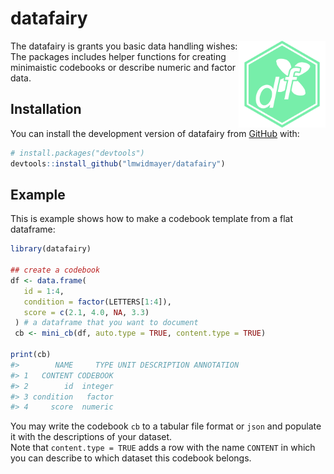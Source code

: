 
<!-- README.md is generated from README.Rmd. Please edit that file -->

# datafairy

<!-- badges: start -->
<!-- badges: end -->

<img src="man/figures/logo.svg" align="right" height="139" />

The datafairy is grants you basic data handling wishes: The packages
includes helper functions for creating minimaistic codebooks or describe
numeric and factor data.

## Installation

You can install the development version of datafairy from
[GitHub](https://github.com/) with:

``` r
# install.packages("devtools")
devtools::install_github("lmwidmayer/datafairy")
```

## Example

This is example shows how to make a codebook template from a flat
dataframe:

``` r
library(datafairy)

## create a codebook
df <- data.frame(
   id = 1:4,
   condition = factor(LETTERS[1:4]),
   score = c(2.1, 4.0, NA, 3.3)
 ) # a dataframe that you want to document
 cb <- mini_cb(df, auto.type = TRUE, content.type = TRUE)

print(cb)
#>        NAME     TYPE UNIT DESCRIPTION ANNOTATION
#> 1   CONTENT CODEBOOK                            
#> 2        id  integer                            
#> 3 condition   factor                            
#> 4     score  numeric
```

You may write the codebook `cb` to a tabular file format or `json` and
populate it with the descriptions of your dataset.  
Note that `content.type = TRUE` adds a row with the name `CONTENT` in
which you can describe to which dataset this codebook belongs.

<!-- devtools::build_readme() -->

